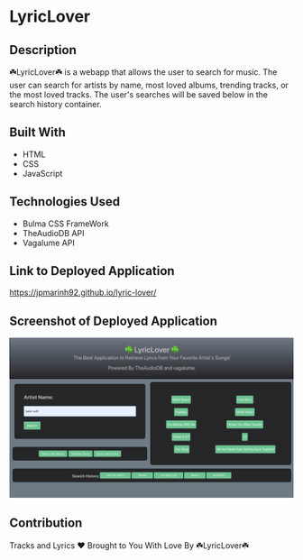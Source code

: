 # LyricLover

## Description
☘️LyricLover☘️ is a webapp that allows the user to search for music. The user can search for artists by name, most loved albums, trending tracks, or the most loved tracks. The user's searches will be saved below in the search history container.

## Built With
* HTML
* CSS
* JavaScript

## Technologies Used
* Bulma CSS FrameWork
* TheAudioDB API
* Vagalume API

## Link to Deployed Application
https://jpmarinh92.github.io/lyric-lover/

## Screenshot of Deployed Application
![Screenshot of Deployed Application](./assets/images/LLscreenshot.png)

## Contribution
Tracks and Lyrics ❤️ Brought to You With Love By ☘️LyricLover☘️
